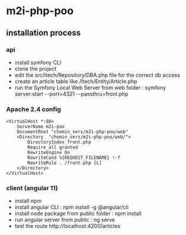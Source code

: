 # m2i-php-poo

## installation process

### api
- install symfony CLI
- clone the project
- edit the src/Itech/Repository/DBA.php file for the correct db access
- create an article table like /Itech/Entity/Article.php
- run the Symfony Local Web Server from web folder : symfony server:start --port=4321 --passthru=front.php

### Apache 2.4 config
```
<VirtualHost *:80>
	ServerName m2i-poo
	DocumentRoot "chemin_vers/m2i-php-poo/web"
	<Directory  "chemin_vers/m2i-php-poo/web/">
		DirectoryIndex front.php
		Require all granted
		RewriteEngine On
		RewriteCond %{REQUEST_FILENAME} !-f
		RewriteRule . /front.php [L]
	</Directory>
</VirtualHost>
```

### client (angular 11)
- install npm
- install angular CLI : npm install -g @angular/cli
- install node package from public folder : npm install
- run angular server from public : ng serve
- test the route http://localhost:4200/articles 
